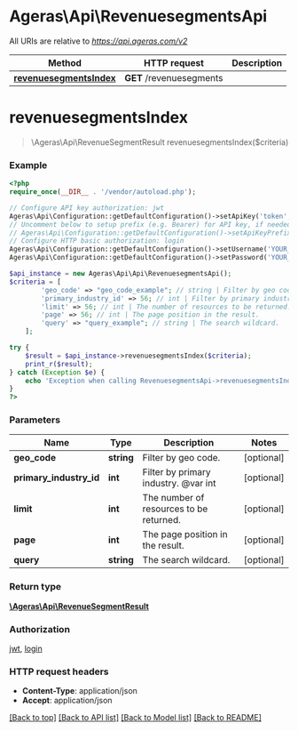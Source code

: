 # Ageras\Api\RevenuesegmentsApi

All URIs are relative to *https://api.ageras.com/v2*

Method | HTTP request | Description
------------- | ------------- | -------------
[**revenuesegmentsIndex**](RevenuesegmentsApi.md#revenuesegmentsIndex) | **GET** /revenuesegments | 


# **revenuesegmentsIndex**
> \Ageras\Api\RevenueSegmentResult revenuesegmentsIndex($criteria)



### Example
```php
<?php
require_once(__DIR__ . '/vendor/autoload.php');

// Configure API key authorization: jwt
Ageras\Api\Configuration::getDefaultConfiguration()->setApiKey('token', 'YOUR_API_KEY');
// Uncomment below to setup prefix (e.g. Bearer) for API key, if needed
// Ageras\Api\Configuration::getDefaultConfiguration()->setApiKeyPrefix('token', 'Bearer');
// Configure HTTP basic authorization: login
Ageras\Api\Configuration::getDefaultConfiguration()->setUsername('YOUR_USERNAME');
Ageras\Api\Configuration::getDefaultConfiguration()->setPassword('YOUR_PASSWORD');

$api_instance = new Ageras\Api\Api\RevenuesegmentsApi();
$criteria = [
        'geo_code' => "geo_code_example"; // string | Filter by geo code.
        'primary_industry_id' => 56; // int | Filter by primary industry. @var int
        'limit' => 56; // int | The number of resources to be returned.
        'page' => 56; // int | The page position in the result.
        'query' => "query_example"; // string | The search wildcard.
    ];

try {
    $result = $api_instance->revenuesegmentsIndex($criteria);
    print_r($result);
} catch (Exception $e) {
    echo 'Exception when calling RevenuesegmentsApi->revenuesegmentsIndex: ', $e->getMessage(), PHP_EOL;
}
?>
```

### Parameters

Name | Type | Description  | Notes
------------- | ------------- | ------------- | -------------
 **geo_code** | **string**| Filter by geo code. | [optional]
 **primary_industry_id** | **int**| Filter by primary industry. @var int | [optional]
 **limit** | **int**| The number of resources to be returned. | [optional]
 **page** | **int**| The page position in the result. | [optional]
 **query** | **string**| The search wildcard. | [optional]

### Return type

[**\Ageras\Api\RevenueSegmentResult**](../Model/RevenueSegmentResult.md)

### Authorization

[jwt](../../README.md#jwt), [login](../../README.md#login)

### HTTP request headers

 - **Content-Type**: application/json
 - **Accept**: application/json

[[Back to top]](#) [[Back to API list]](../../README.md#documentation-for-api-endpoints) [[Back to Model list]](../../README.md#documentation-for-models) [[Back to README]](../../README.md)

